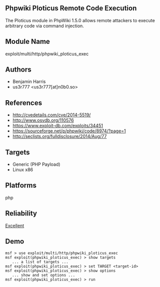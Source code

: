 ## Phpwiki Ploticus Remote Code Execution

The Ploticus module in PhpWiki 1.5.0 allows remote attackers 
to execute arbitrary code via command injection.


## Module Name
exploit/multi/http/phpwiki_ploticus_exec

## Authors
* Benjamin Harris
* us3r777 <us3r777[at]n0b0.so>


## References
* http://cvedetails.com/cve/2014-5519/
* http://www.osvdb.org/110576
* https://www.exploit-db.com/exploits/34451
* https://sourceforge.net/p/phpwiki/code/8974/?page=1
* http://seclists.org/fulldisclosure/2014/Aug/77



## Targets
* Generic (PHP Payload)
* Linux x86


## Platforms
php

## Reliability
[Excellent](https://github.com/rapid7/metasploit-framework/wiki/Exploit-Ranking)

## Demo

```
msf > use exploit/multi/http/phpwiki_ploticus_exec
msf exploit(phpwiki_ploticus_exec) > show targets
   ... a list of targets ...
msf exploit(phpwiki_ploticus_exec) > set TARGET <target-id>
msf exploit(phpwiki_ploticus_exec) > show options
   ... show and set options ...
msf exploit(phpwiki_ploticus_exec) > run
```
    
    